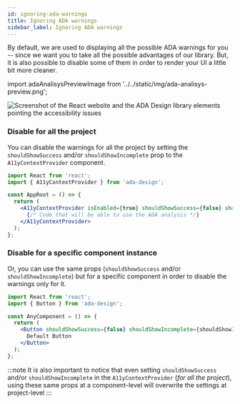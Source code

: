 ```yaml
---
id: ignoring-ada-warnings
title: Ignoring ADA warnings
sidebar_label: Ignoring ADA warnings
---
```


By default, we are used to displaying all the possible ADA warnings for you -- since we want you to take all the possible advantages of our library. But, it is also possible to disable some of them in order to render your UI a little bit more cleaner.

import adaAnalisysPreviewImage from '../../static/img/ada-analisys-preview.png';

<img src={adaAnalisysPreviewImage} alt="Screenshot of the React website and the ADA Design library elements pointing the accessibility issues" />

### Disable for all the project

You can disable the warnings for all the project by setting the `shouldShowSuccess` and/or `shouldShowIncomplete` prop to the `A11yContextProvider` component.

```jsx
import React from 'react';
import { A11yContextProvider } from 'ada-design';

const AppRoot = () => {
  return (
    <A11yContextProvider isEnabled={true} shouldShowSuccess={false} shouldShowIncomplete={false}>
      {/* Code that will be able to use the ADA analysis */}
    </A11yContextProvider>
  );
};
```

### Disable for a specific component instance

Or, you can use the same props (`shouldShowSuccess` and/or `shouldShowIncomplete`) but for a specific component in order to disable the warnings only for it.

```jsx
import React from 'react';
import { Button } from 'ada-design';

const AnyComponent = () => {
  return (
    <Button shouldShowSuccess={false} shouldShowIncomplete={shouldShowIncomplete} variant="primary" onClick={() => {}}>
      Default Button
    </Button>
  );
};
```

:::note
It is also important to notice that even setting `shouldShowSuccess` and/or `shouldShowIncomplete` in the `A11yContextProvider` (_for all the project_), using these same props at a component-level will overwrite the settings at project-level
:::
